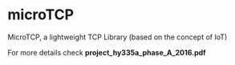 # microTCP
MicroTCP, a lightweight TCP Library (based on the concept of IoT)

For more details check **project_hy335a_phase_A_2016.pdf**
